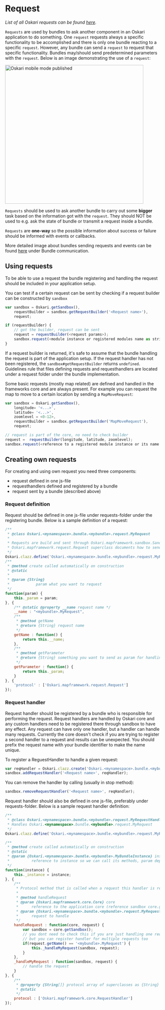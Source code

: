 # Request

*List of all Oskari requests can be found [here](/documentation/core-concepts/request-list).*

`Requests` are used by bundles to ask another component in an Oskari application to do something. One `request` requests always a specific functionality to be accomplished and there is only one bundle reacting to a specific `request`. However, any bundle can send a `request` to request that specific functionality. Bundles may/should send predetermined parameters with the `request`. Below is an image demonstrating the use of a `request`:

<img src="/images/documentation/requests/request_example.PNG" alt="Oskari mobile mode published" height="450"/>

`Requests` should be used to ask another bundle to carry out some **bigger** task based on the information got with the `request`. They should NOT be used to e.g. ask the state of bundle or transmit a request inside a bundle.

`Requests` are **one-way** so the possible information about success or failure should be informed with events or callbacks.

More detailed image about bundles sending requests and events can be found [here](/documentation/development/architecture) under Bundle communication.

## Using requests

To be able to use a request the bundle registering and handling the request should be included in your application setup.

You can test if a certain request can be sent by checking if a request builder can be constructed by `sandbox`

```javascript
var sandbox = Oskari.getSandbox(),
    requestBuilder = sandbox.getRequestBuilder('<Request name>'),
    request;

if (requestBuilder) {
    // got the builder, request can be sent
    request = requestBuilder(<request params>);
    sandbox.request(<module instance or registered modules name as string>, request);
}
```

If a request builder is returned, it's safe to assume that the bundle handling the request is part of the application setup. If the request handler has not been registered, the `sandbox#getRequestBuilder` returns `undefined`. Guidelines rule that files defining requests and requesthandlers are located under a request folder under the bundle implementation.

Some basic requests (mostly map related) are defined and handled in the frameworks core and are always present. For example you can request the map to move to a certain location by sending a `MapMoveRequest`:

```javascript
var sandbox = Oskari.getSandbox(),
    longitude= '<...>',
    latitude= '<...>',
    zoomlevel = <0-12>,
    requestBuilder = sandbox.getRequestBuilder('MapMoveRequest'),
    request;

// request is part of the core, no need to check builder
request =  requestBuilder(longitude, latitude, zoomlevel);
sandbox.request(<reference to a registered module instance or its name as string>, request);
```

## Creating own requests

For creating and using own request you need three components:

- request defined in one js-file
- requesthandlers defined and registered by a bundle
- request sent by a bundle (described above)

### Request definition

Request should be defined in one js-file under requests-folder under the registering bundle. Below is a sample definition of a request:

```javascript
/**
 * @class Oskari.<mynamespace>.bundle.<mybundle>.request.MyRequest
 *  
 * Requests are build and sent through Oskari.mapframework.sandbox.Sandbox.
 * Oskari.mapframework.request.Request superclass documents how to send one.
 */
Oskari.clazz.define('Oskari.<mynamespace>.bundle.<mybundle>.request.MyRequest', 
/**
 * @method create called automatically on construction
 * @static
 *
 * @param {String}
 *            param what you want to request
 */
function(param) {
    this._param = param;
}, {
    /** @static @property __name request name */
    __name : "<mybundle>.MyRequest",
    /**
     * @method getName
     * @return {String} request name
     */
    getName : function() {
        return this.__name;
    },
    /**
     * @method getParameter 
     * @return {String} something you want to send as param for handling the request
     */
    getParameter : function() {
        return this._param;
    }
}, {
    'protocol' : ['Oskari.mapframework.request.Request']
});
```

### Request handler

Request handler should be registered by a bundle who is responsible for performing the request. Request handlers are handled by Oskari core and any custom handlers need to be registered there through sandbox to have any effect. Any request can have only one handler, but a handler can handle many requests. Currently the core doesn't check if you are trying to register a second handler to a request and results can be unexpected. You should prefix the request name with your bundle identifier to make the name unique.

To register a ReguestHandler to handle a given request:

```javascript
var reqHandler = Oskari.clazz.create('Oskari.<mynamespace>.bundle.<mybundle>.request.MyRequestHandler', <any params for constructor (optional if you dont need any)>);
sandbox.addRequestHandler('<Request name>', reqHandler);
```

You can remove the handler by calling (usually in stop method):

```javascript
sandbox.removeRequestHandler('<Request name>', reqHandler);
```
Request handler should also be defined in one js-file, preferably under requests-folder. Below is a sample request handler definition:

```javascript
/**
 * @class Oskari.<mynamespace>.bundle.<mybundle>.request.MyRequestHandler
 * Handles Oskari.<mynamespace>.bundle.<mybundle>.request.MyRequest
 */
Oskari.clazz.define('Oskari.<mynamespace>.bundle.<mybundle>.request.MyRequestHandler', 

/**
 * @method create called automatically on construction
 * @static
 * @param {Oskari.<mynamespace>.bundle.<mybundle>.MyBundleInstance} instance
 *          reference to instance so we can call its methods, param depends on what you need to handle the request
 */
function(instance) {
    this._instance = instance;
}, {
    /**
     * Protocol method that is called when a request this handler is registered to is received by core.
     *
     * @method handleRequest 
     * @param {Oskari.mapframework.core.Core} core
     *      reference to the application core (reference sandbox core.getSandbox())
     * @param {Oskari.<mynamespace>.bundle.<mybundle>.request.MyRequest} request
     *      request to handle
     */
    handleRequest : function(core, request) {
        var sandbox = core.getSandbox();
        // you dont need to check this if you are just handling one request,
        // but you can register handler for multiple requests too
        if(request.getName() == '<mybundle>.MyRequest') {
            this._handleMyRequest(sandbox, request);
        }
    },
    _handleMyRequest : function(sandbox, request) {
        // handle the request
    }
}, {
    /**
     * @property {String[]} protocol array of superclasses as {String}
     * @static
     */
    protocol : ['Oskari.mapframework.core.RequestHandler']
});
```